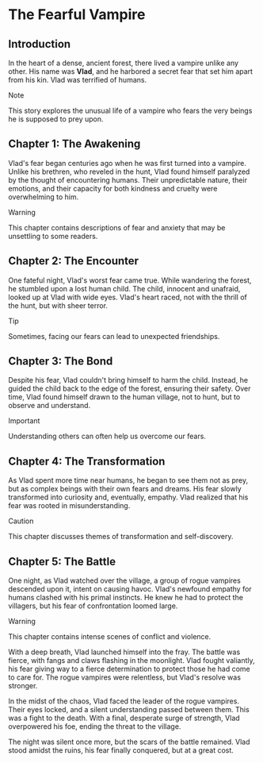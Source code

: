 # The Fearful Vampire

## Introduction

In the heart of a dense, ancient forest, there lived a vampire unlike any other. His name was **Vlad**, and he harbored a secret fear that set him apart from his kin. Vlad was terrified of humans.

> [!NOTE]
> This story explores the unusual life of a vampire who fears the very beings he is supposed to prey upon.

## Chapter 1: The Awakening

Vlad's fear began centuries ago when he was first turned into a vampire. Unlike his brethren, who reveled in the hunt, Vlad found himself paralyzed by the thought of encountering humans. Their unpredictable nature, their emotions, and their capacity for both kindness and cruelty were overwhelming to him.

> [!WARNING]
> This chapter contains descriptions of fear and anxiety that may be unsettling to some readers.

## Chapter 2: The Encounter

One fateful night, Vlad's worst fear came true. While wandering the forest, he stumbled upon a lost human child. The child, innocent and unafraid, looked up at Vlad with wide eyes. Vlad's heart raced, not with the thrill of the hunt, but with sheer terror.

> [!TIP]
> Sometimes, facing our fears can lead to unexpected friendships.

## Chapter 3: The Bond

Despite his fear, Vlad couldn't bring himself to harm the child. Instead, he guided the child back to the edge of the forest, ensuring their safety. Over time, Vlad found himself drawn to the human village, not to hunt, but to observe and understand.

> [!IMPORTANT]
> Understanding others can often help us overcome our fears.

## Chapter 4: The Transformation

As Vlad spent more time near humans, he began to see them not as prey, but as complex beings with their own fears and dreams. His fear slowly transformed into curiosity and, eventually, empathy. Vlad realized that his fear was rooted in misunderstanding.

> [!CAUTION]
> This chapter discusses themes of transformation and self-discovery.

## Chapter 5: The Battle

One night, as Vlad watched over the village, a group of rogue vampires descended upon it, intent on causing havoc. Vlad's newfound empathy for humans clashed with his primal instincts. He knew he had to protect the villagers, but his fear of confrontation loomed large.

> [!WARNING]
> This chapter contains intense scenes of conflict and violence.

With a deep breath, Vlad launched himself into the fray. The battle was fierce, with fangs and claws flashing in the moonlight. Vlad fought valiantly, his fear giving way to a fierce determination to protect those he had come to care for. The rogue vampires were relentless, but Vlad's resolve was stronger.

In the midst of the chaos, Vlad faced the leader of the rogue vampires. Their eyes locked, and a silent understanding passed between them. This was a fight to the death. With a final, desperate surge of strength, Vlad overpowered his foe, ending the threat to the village.

The night was silent once more, but the scars of the battle remained. Vlad stood amidst the ruins, his fear finally conquered, but at a great cost.
